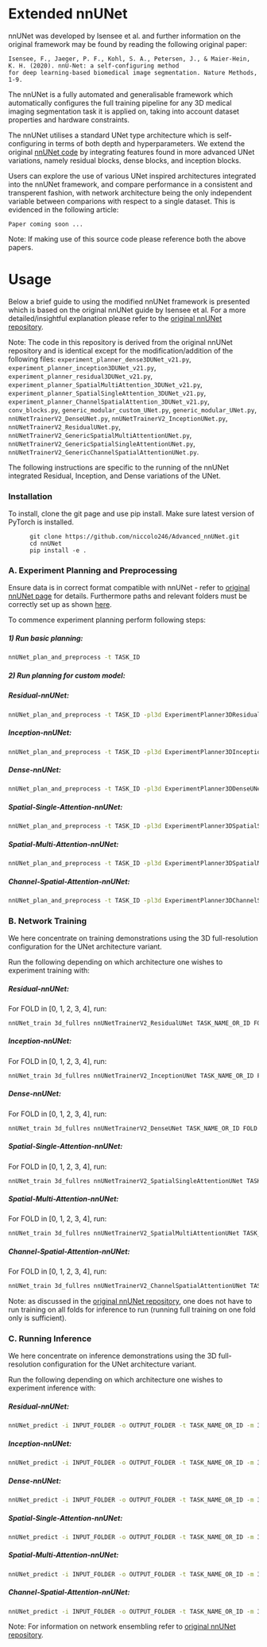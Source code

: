 # Extended nnUNet

nnUNet was developed by Isensee et al. and further information on the original framework may be found by reading the following original paper:


    Isensee, F., Jaeger, P. F., Kohl, S. A., Petersen, J., & Maier-Hein, K. H. (2020). nnU-Net: a self-configuring method 
    for deep learning-based biomedical image segmentation. Nature Methods, 1-9.
    
The nnUNet is a fully automated and generalisable framework which automatically configures the full training pipeline for any 3D medical imaging  segmentation task it is applied on, taking into account dataset properties and hardware constraints.  

The nnUNet utilises a standard UNet type architecture which is self-configuring in terms of both depth and hyperparameters. 
We extend the original [nnUNet code](https://github.com/MIC-DKFZ/nnUNet) by integrating features found in more advanced UNet variations, namely residual blocks, dense blocks, and inception blocks. 

Users can explore the use of various UNet inspired architectures integrated into the nnUNet framework, and compare performance in a consistent and transperent fashion, with network architecture being the only independent variable between comparions with respect to a single dataset. This is evidenced in the following article:


    Paper coming soon ...

Note: If making use of this source code please reference both the above papers.

# Usage

Below a brief guide to using the modified nnUNet framework is presented which is based on the original nnUNet guide by Isensee et al. For a more detailed/insightful explanation please refer to the [original nnUNet repository](https://github.com/MIC-DKFZ/nnUNet).

Note: The code in this repository is derived from the original nnUNet repository and is identical except for the modification/addition of the following files: `experiment_planner_dense3DUNet_v21.py`, `experiment_planner_inception3DUNet_v21.py`, `experiment_planner_residual3DUNet_v21.py`, `experiment_planner_SpatialMultiAttention_3DUNet_v21.py`, `experiment_planner_SpatialSingleAttention_3DUNet_v21.py`, `experiment_planner_ChannelSpatialAttention_3DUNet_v21.py`, `conv_blocks.py`, `generic_modular_custom_UNet.py`, `generic_modular_UNet.py`, `nnUNetTrainerV2_DenseUNet.py`, `nnUNetTrainerV2_InceptionUNet.py`, `nnUNetTrainerV2_ResidualUNet.py`, `nnUNetTrainerV2_GenericSpatialMultiAttentionUNet.py`, `nnUNetTrainerV2_GenericSpatialSingleAttentionUNet.py`, `nnUNetTrainerV2_GenericChannelSpatialAttentionUNet.py`.


The following instructions are specific to the running of the nnUNet integrated Residual, Inception, and Dense variations of the UNet. 

### Installation

To install, clone the git page and use pip install. Make sure latest version of PyTorch is installed. 


          git clone https://github.com/niccolo246/Advanced_nnUNet.git 
          cd nnUNet
          pip install -e .
        

### A. Experiment Planning and Preprocessing

Ensure data is in correct format compatible with nnUNet - refer to [original nnUNet page](https://github.com/MIC-DKFZ/nnUNet/blob/master/documentation/dataset_conversion.md) for details. Furthermore paths and relevant folders must be correctly set up as shown [here](https://github.com/MIC-DKFZ/nnUNet/blob/master/documentation/setting_up_paths.md).

To commence experiment planning perform following steps:

##### 1) Run basic planning: 

```bash
nnUNet_plan_and_preprocess -t TASK_ID 
```

##### 2) Run planning for custom model: 

##### Residual-nnUNet:

```bash
nnUNet_plan_and_preprocess -t TASK_ID -pl3d ExperimentPlanner3DResidualUNet_v21
```

##### Inception-nnUNet:

```bash
nnUNet_plan_and_preprocess -t TASK_ID -pl3d ExperimentPlanner3DInceptionUNet_v21
```

##### Dense-nnUNet:

```bash
nnUNet_plan_and_preprocess -t TASK_ID -pl3d ExperimentPlanner3DDenseUNet_v21
```

##### Spatial-Single-Attention-nnUNet:

```bash
nnUNet_plan_and_preprocess -t TASK_ID -pl3d ExperimentPlanner3DSpatialSingleAttentionUNet_v21
```

##### Spatial-Multi-Attention-nnUNet:

```bash
nnUNet_plan_and_preprocess -t TASK_ID -pl3d ExperimentPlanner3DSpatialMultiAttentionUNet_v21
```

##### Channel-Spatial-Attention-nnUNet:

```bash
nnUNet_plan_and_preprocess -t TASK_ID -pl3d ExperimentPlanner3DChannelSpatialAttentionUNet_v21
```


### B. Network Training

We here concentrate on training demonstrations using the 3D full-resolution configuration for the UNet architecture variant. 

Run the following depending on which architecture one wishes to experiment training with:

##### Residual-nnUNet:
For FOLD in [0, 1, 2, 3, 4], run:
```bash
nnUNet_train 3d_fullres nnUNetTrainerV2_ResidualUNet TASK_NAME_OR_ID FOLD -p nnUNetPlans_ResidualUNet_v2.1
```

##### Inception-nnUNet:
For FOLD in [0, 1, 2, 3, 4], run:
```bash
nnUNet_train 3d_fullres nnUNetTrainerV2_InceptionUNet TASK_NAME_OR_ID FOLD -p nnUNetPlans_InceptionUNet_v2.1
```

##### Dense-nnUNet:
For FOLD in [0, 1, 2, 3, 4], run:
```bash
nnUNet_train 3d_fullres nnUNetTrainerV2_DenseUNet TASK_NAME_OR_ID FOLD -p nnUNetPlans_DenseUNet_v2.1
```

##### Spatial-Single-Attention-nnUNet:
For FOLD in [0, 1, 2, 3, 4], run:
```bash
nnUNet_train 3d_fullres nnUNetTrainerV2_SpatialSingleAttentionUNet TASK_NAME_OR_ID FOLD -p nnUNetPlans_SpatialSingleAttentionUNet_v2.1
```

##### Spatial-Multi-Attention-nnUNet:
For FOLD in [0, 1, 2, 3, 4], run:
```bash
nnUNet_train 3d_fullres nnUNetTrainerV2_SpatialMultiAttentionUNet TASK_NAME_OR_ID FOLD -p nnUNetPlans_SpatialMultiAttentionUNet_v2.1
```

##### Channel-Spatial-Attention-nnUNet:
For FOLD in [0, 1, 2, 3, 4], run:
```bash
nnUNet_train 3d_fullres nnUNetTrainerV2_ChannelSpatialAttentionUNet TASK_NAME_OR_ID FOLD -p nnUNetPlans_ChannelSpatialAttentionUNet_v2.1
```

Note: as discussed in the [original nnUNet repository](https://github.com/MIC-DKFZ/nnUNet), one does not have to run training on all folds for inference to run (running full training on one fold only is sufficient).


### C. Running Inference

We here concentrate on inference demonstrations using the 3D full-resolution configuration for the UNet architecture variant.

Run the following depending on which architecture one wishes to experiment inference with:

##### Residual-nnUNet:

```bash
nnUNet_predict -i INPUT_FOLDER -o OUTPUT_FOLDER -t TASK_NAME_OR_ID -m 3d_fullres -p nnUNetPlans_ResidualUNet_v2.1 -tr nnUNetTrainerV2_ResidualUNet
```

##### Inception-nnUNet:

```bash
nnUNet_predict -i INPUT_FOLDER -o OUTPUT_FOLDER -t TASK_NAME_OR_ID -m 3d_fullres -p nnUNetPlans_InceptionUNet_v2.1 -tr nnUNetTrainerV2_InceptionUNet
```

##### Dense-nnUNet:

```bash
nnUNet_predict -i INPUT_FOLDER -o OUTPUT_FOLDER -t TASK_NAME_OR_ID -m 3d_fullres -p nnUNetPlans_DenseUNet_v2.1 -tr nnUNetTrainerV2_DenseUNet
```

 ##### Spatial-Single-Attention-nnUNet:
```bash
nnUNet_predict -i INPUT_FOLDER -o OUTPUT_FOLDER -t TASK_NAME_OR_ID -m 3d_fullres -p nnUNetPlans_SpatialSingleAttentionUNet_v2.1 -tr nnUNetTrainerV2_SpatialSingleAttentionUNet
```

##### Spatial-Multi-Attention-nnUNet:
```bash
nnUNet_predict -i INPUT_FOLDER -o OUTPUT_FOLDER -t TASK_NAME_OR_ID -m 3d_fullres -p nnUNetPlans_SpatialMultiAttentionUNet_v2.1 -tr nnUNetTrainerV2_SpatialMultiAttentionUNet
```

##### Channel-Spatial-Attention-nnUNet:
```bash
nnUNet_predict -i INPUT_FOLDER -o OUTPUT_FOLDER -t TASK_NAME_OR_ID -m 3d_fullres -p nnUNetPlans_ChannelSpatialAttentionUNet_v2.1 -tr nnUNetTrainerV2_ChannelSpatialAttentionUNet
```

Note: For information on network ensembling refer to [original nnUNet repository](https://github.com/MIC-DKFZ/nnUNet).
